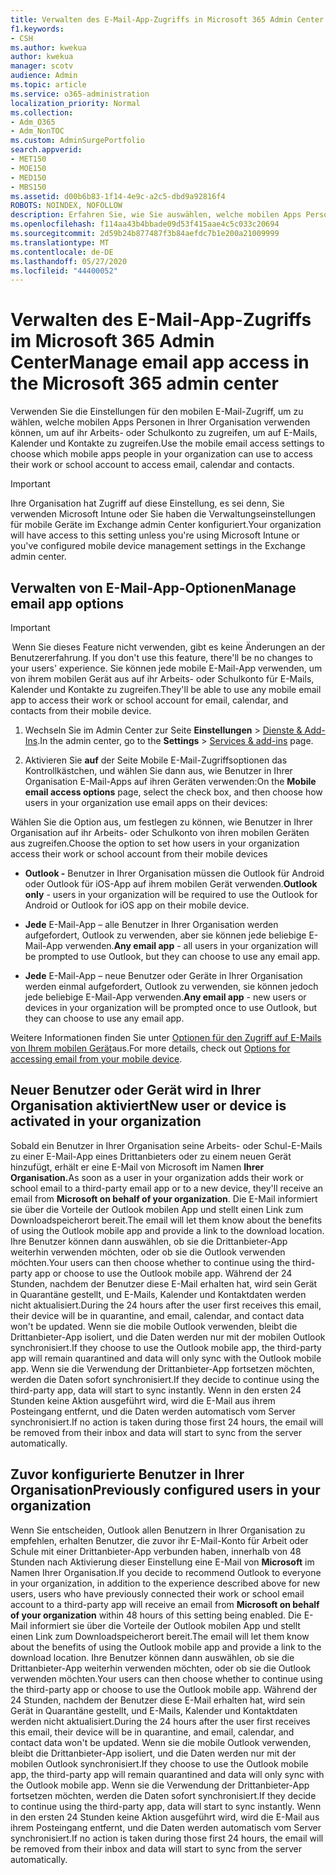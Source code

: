 ```yaml
---
title: Verwalten des E-Mail-App-Zugriffs in Microsoft 365 Admin Center
f1.keywords:
- CSH
ms.author: kwekua
author: kwekua
manager: scotv
audience: Admin
ms.topic: article
ms.service: o365-administration
localization_priority: Normal
ms.collection:
- Adm_O365
- Adm_NonTOC
ms.custom: AdminSurgePortfolio
search.appverid:
- MET150
- MOE150
- MED150
- MBS150
ms.assetid: d00b6b83-1f14-4e9c-a2c5-dbd9a92816f4
ROBOTS: NOINDEX, NOFOLLOW
description: Erfahren Sie, wie Sie auswählen, welche mobilen Apps Personen für den Zugriff auf E-Mails, Kalender und Kontakte verwenden können.
ms.openlocfilehash: f114aa43b4bbade09d53f415aae4c5c033c20694
ms.sourcegitcommit: 2d59b24b877487f3b84aefdc7b1e200a21009999
ms.translationtype: MT
ms.contentlocale: de-DE
ms.lasthandoff: 05/27/2020
ms.locfileid: "44400052"
---
```

# <a name="manage-email-app-access-in-the-microsoft-365-admin-center"></a><span data-ttu-id="09930-103">Verwalten des E-Mail-App-Zugriffs im Microsoft 365 Admin Center</span><span class="sxs-lookup"><span data-stu-id="09930-103">Manage email app access in the Microsoft 365 admin center</span></span>

<span data-ttu-id="09930-104">Verwenden Sie die Einstellungen für den mobilen E-Mail-Zugriff, um zu wählen, welche mobilen Apps Personen in Ihrer Organisation verwenden können, um auf ihr Arbeits- oder Schulkonto zu zugreifen, um auf E-Mails, Kalender und Kontakte zu zugreifen.</span><span class="sxs-lookup"><span data-stu-id="09930-104">Use the mobile email access settings to choose which mobile apps people in your organization can use to access their work or school account to access email, calendar and contacts.</span></span>
  
> [!IMPORTANT]
> <span data-ttu-id="09930-105">Ihre Organisation hat Zugriff auf diese Einstellung, es sei denn, Sie verwenden Microsoft Intune oder Sie haben die Verwaltungseinstellungen für mobile Geräte im Exchange admin Center konfiguriert.</span><span class="sxs-lookup"><span data-stu-id="09930-105">Your organization will have access to this setting unless you're using Microsoft Intune or you've configured mobile device management settings in the Exchange admin center.</span></span> 
  
## <a name="manage-email-app-options"></a><span data-ttu-id="09930-106">Verwalten von E-Mail-App-Optionen</span><span class="sxs-lookup"><span data-stu-id="09930-106">Manage email app options</span></span>

> [!IMPORTANT]
> <span data-ttu-id="09930-107"> Wenn Sie dieses Feature nicht verwenden, gibt es keine Änderungen an der Benutzererfahrung.</span><span class="sxs-lookup"><span data-stu-id="09930-107"> If you don't use this feature, there'll be no changes to your users' experience.</span></span> <span data-ttu-id="09930-108">Sie können jede mobile E-Mail-App verwenden, um von ihrem mobilen Gerät aus auf ihr Arbeits- oder Schulkonto für E-Mails, Kalender und Kontakte zu zugreifen.</span><span class="sxs-lookup"><span data-stu-id="09930-108">They'll be able to use any mobile email app to access their work or school account for email, calendar, and contacts from their mobile device.</span></span> 
    
1. <span data-ttu-id="09930-109">Wechseln Sie im Admin Center zur Seite **Einstellungen** \> <a href="https://go.microsoft.com/fwlink/p/?linkid=2053743" target="_blank">Dienste &amp; Add-Ins</a>.</span><span class="sxs-lookup"><span data-stu-id="09930-109">In the admin center, go to the **Settings** \> <a href="https://go.microsoft.com/fwlink/p/?linkid=2053743" target="_blank">Services &amp; add-ins</a> page.</span></span> 

2. <span data-ttu-id="09930-110">Aktivieren Sie **auf** der Seite Mobile E-Mail-Zugriffsoptionen das Kontrollkästchen, und wählen Sie dann aus, wie Benutzer in Ihrer Organisation E-Mail-Apps auf ihren Geräten verwenden:</span><span class="sxs-lookup"><span data-stu-id="09930-110">On the **Mobile email access options** page, select the check box, and then choose how users in your organization use email apps on their devices:</span></span>
  
<span data-ttu-id="09930-111">Wählen Sie die Option aus, um festlegen zu können, wie Benutzer in Ihrer Organisation auf ihr Arbeits- oder Schulkonto von ihren mobilen Geräten aus zugreifen.</span><span class="sxs-lookup"><span data-stu-id="09930-111">Choose the option to set how users in your organization access their work or school account from their mobile devices</span></span>
  
- <span data-ttu-id="09930-112">**Outlook -** Benutzer in Ihrer Organisation müssen die Outlook für Android oder Outlook für iOS-App auf ihrem mobilen Gerät verwenden.</span><span class="sxs-lookup"><span data-stu-id="09930-112">**Outlook only** - users in your organization will be required to use the Outlook for Android or Outlook for iOS app on their mobile device.</span></span> 
    
- <span data-ttu-id="09930-113">**Jede** E-Mail-App – alle Benutzer in Ihrer Organisation werden aufgefordert, Outlook zu verwenden, aber sie können jede beliebige E-Mail-App verwenden.</span><span class="sxs-lookup"><span data-stu-id="09930-113">**Any email app** - all users in your organization will be prompted to use Outlook, but they can choose to use any email app.</span></span> 
    
- <span data-ttu-id="09930-114">**Jede** E-Mail-App – neue Benutzer oder Geräte in Ihrer Organisation werden einmal aufgefordert, Outlook zu verwenden, sie können jedoch jede beliebige E-Mail-App verwenden.</span><span class="sxs-lookup"><span data-stu-id="09930-114">**Any email app** - new users or devices in your organization will be prompted once to use Outlook, but they can choose to use any email app.</span></span> 
    
<span data-ttu-id="09930-115">Weitere Informationen finden Sie unter [Optionen für den Zugriff auf E-Mails von Ihrem mobilen Gerät](access-email-from-a-mobile-device.md)aus.</span><span class="sxs-lookup"><span data-stu-id="09930-115">For more details, check out [Options for accessing email from your mobile device](access-email-from-a-mobile-device.md).</span></span>
  
## <a name="new-user-or-device-is-activated-in-your-organization"></a><span data-ttu-id="09930-116">Neuer Benutzer oder Gerät wird in Ihrer Organisation aktiviert</span><span class="sxs-lookup"><span data-stu-id="09930-116">New user or device is activated in your organization</span></span>

<span data-ttu-id="09930-117">Sobald ein Benutzer in Ihrer Organisation seine Arbeits- oder Schul-E-Mails zu einer E-Mail-App eines Drittanbieters oder zu einem neuen Gerät hinzufügt, erhält er eine E-Mail von Microsoft im Namen **Ihrer Organisation.**</span><span class="sxs-lookup"><span data-stu-id="09930-117">As soon as a user in your organization adds their work or school email to a third-party email app or to a new device, they'll receive an email from **Microsoft on behalf of your organization**.</span></span> <span data-ttu-id="09930-118">Die E-Mail informiert sie über die Vorteile der Outlook mobilen App und stellt einen Link zum Downloadspeicherort bereit.</span><span class="sxs-lookup"><span data-stu-id="09930-118">The email will let them know about the benefits of using the Outlook mobile app and provide a link to the download location.</span></span> <span data-ttu-id="09930-119">Ihre Benutzer können dann auswählen, ob sie die Drittanbieter-App weiterhin verwenden möchten, oder ob sie die Outlook verwenden möchten.</span><span class="sxs-lookup"><span data-stu-id="09930-119">Your users can then choose whether to continue using the third-party app or choose to use the Outlook mobile app.</span></span> <span data-ttu-id="09930-120">Während der 24 Stunden, nachdem der Benutzer diese E-Mail erhalten hat, wird sein Gerät in Quarantäne gestellt, und E-Mails, Kalender und Kontaktdaten werden nicht aktualisiert.</span><span class="sxs-lookup"><span data-stu-id="09930-120">During the 24 hours after the user first receives this email, their device will be in quarantine, and email, calendar, and contact data won't be updated.</span></span> <span data-ttu-id="09930-121">Wenn sie die mobile Outlook verwenden, bleibt die Drittanbieter-App isoliert, und die Daten werden nur mit der mobilen Outlook synchronisiert.</span><span class="sxs-lookup"><span data-stu-id="09930-121">If they choose to use the Outlook mobile app, the third-party app will remain quarantined and data will only sync with the Outlook mobile app.</span></span> <span data-ttu-id="09930-122">Wenn sie die Verwendung der Drittanbieter-App fortsetzen möchten, werden die Daten sofort synchronisiert.</span><span class="sxs-lookup"><span data-stu-id="09930-122">If they decide to continue using the third-party app, data will start to sync instantly.</span></span> <span data-ttu-id="09930-123">Wenn in den ersten 24 Stunden keine Aktion ausgeführt wird, wird die E-Mail aus ihrem Posteingang entfernt, und die Daten werden automatisch vom Server synchronisiert.</span><span class="sxs-lookup"><span data-stu-id="09930-123">If no action is taken during those first 24 hours, the email will be removed from their inbox and data will start to sync from the server automatically.</span></span>
  
## <a name="previously-configured-users-in-your-organization"></a><span data-ttu-id="09930-124">Zuvor konfigurierte Benutzer in Ihrer Organisation</span><span class="sxs-lookup"><span data-stu-id="09930-124">Previously configured users in your organization</span></span>

<span data-ttu-id="09930-125">Wenn Sie entscheiden, Outlook allen Benutzern in Ihrer Organisation zu empfehlen, erhalten Benutzer, die zuvor ihr E-Mail-Konto für Arbeit oder Schule mit einer Drittanbieter-App verbunden haben, innerhalb von 48 Stunden nach Aktivierung dieser Einstellung eine E-Mail von **Microsoft** im Namen Ihrer Organisation.</span><span class="sxs-lookup"><span data-stu-id="09930-125">If you decide to recommend Outlook to everyone in your organization, in addition to the experience described above for new users, users who have previously connected their work or school email account to a third-party app will receive an email from **Microsoft on behalf of your organization** within 48 hours of this setting being enabled.</span></span> <span data-ttu-id="09930-126">Die E-Mail informiert sie über die Vorteile der Outlook mobilen App und stellt einen Link zum Downloadspeicherort bereit.</span><span class="sxs-lookup"><span data-stu-id="09930-126">The email will let them know about the benefits of using the Outlook mobile app and provide a link to the download location.</span></span> <span data-ttu-id="09930-127">Ihre Benutzer können dann auswählen, ob sie die Drittanbieter-App weiterhin verwenden möchten, oder ob sie die Outlook verwenden möchten.</span><span class="sxs-lookup"><span data-stu-id="09930-127">Your users can then choose whether to continue using the third-party app or choose to use the Outlook mobile app.</span></span> <span data-ttu-id="09930-128">Während der 24 Stunden, nachdem der Benutzer diese E-Mail erhalten hat, wird sein Gerät in Quarantäne gestellt, und E-Mails, Kalender und Kontaktdaten werden nicht aktualisiert.</span><span class="sxs-lookup"><span data-stu-id="09930-128">During the 24 hours after the user first receives this email, their device will be in quarantine, and email, calendar, and contact data won't be updated.</span></span> <span data-ttu-id="09930-129">Wenn sie die mobile Outlook verwenden, bleibt die Drittanbieter-App isoliert, und die Daten werden nur mit der mobilen Outlook synchronisiert.</span><span class="sxs-lookup"><span data-stu-id="09930-129">If they choose to use the Outlook mobile app, the third-party app will remain quarantined and data will only sync with the Outlook mobile app.</span></span> <span data-ttu-id="09930-130">Wenn sie die Verwendung der Drittanbieter-App fortsetzen möchten, werden die Daten sofort synchronisiert.</span><span class="sxs-lookup"><span data-stu-id="09930-130">If they decide to continue using the third-party app, data will start to sync instantly.</span></span> <span data-ttu-id="09930-131">Wenn in den ersten 24 Stunden keine Aktion ausgeführt wird, wird die E-Mail aus ihrem Posteingang entfernt, und die Daten werden automatisch vom Server synchronisiert.</span><span class="sxs-lookup"><span data-stu-id="09930-131">If no action is taken during those first 24 hours, the email will be removed from their inbox and data will start to sync from the server automatically.</span></span> 
  

